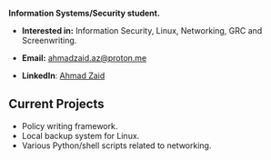 **Information Systems/Security student.**
- **Interested in:** Information Security, Linux, Networking, GRC and Screenwriting.

- **Email:** ahmadzaid.az@proton.me
- **LinkedIn**: [Ahmad Zaid](https://www.linkedin.com/in/ahmad-zaid-b8482a284)
## Current Projects

- Policy writing framework.
- Local backup system for Linux.
- Various Python/shell scripts related to networking.
